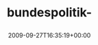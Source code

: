 ---
retweeted: false
source: <a href="http://twitter.com" rel="nofollow">Twitter Web Client</a>
entities:
  hashtags:
  - text: bundespolitik
    indices:
    - '0'
    - '14'
  symbols: []
  user_mentions: []
  urls: []
display_text_range:
- '0'
- '15'
favorite_count: '0'
id_str: '4419982083'
truncated: false
retweet_count: '0'
id: '4419982083'
created_at: Sun Sep 27 16:35:19 +0000 2009
favorited: false
full_text: "#bundespolitik-"
lang: qht
tags:
- bundespolitik
- pesos/twitter
date: '2009-09-27T16:35:19+00:00'
src: https://twitter.com/bascht/status/4419982083
original_url: https://twitter.com/bascht/status/4419982083
type: twitter_tweet
text: "#bundespolitik-"
title: 'bundespolitik-

  '

---